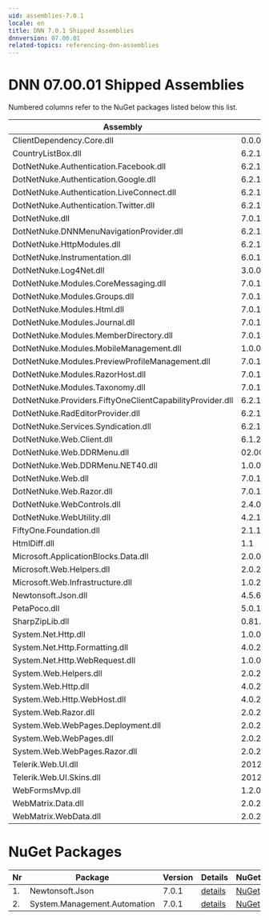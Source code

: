 ```yaml
---
uid: assemblies-7.0.1
locale: en
title: DNN 7.0.1 Shipped Assemblies
dnnversion: 07.00.01
related-topics: referencing-dnn-assemblies
---
```


# DNN 07.00.01 Shipped Assemblies

Numbered columns refer to the NuGet packages listed below this list.

|**Assembly**|**Version**|#1|#2|
|---|---|---|---|
|ClientDependency.Core.dll|0.0.0.0| | |
|CountryListBox.dll|6.2.1.11| | |
|DotNetNuke.Authentication.Facebook.dll|6.2.1.11| | |
|DotNetNuke.Authentication.Google.dll|6.2.1.11| | |
|DotNetNuke.Authentication.LiveConnect.dll|6.2.1.11| | |
|DotNetNuke.Authentication.Twitter.dll|6.2.1.11| | |
|DotNetNuke.dll|7.0.1.266| | |
|DotNetNuke.DNNMenuNavigationProvider.dll|6.2.1.11| | |
|DotNetNuke.HttpModules.dll|6.2.1.11| | |
|DotNetNuke.Instrumentation.dll|6.0.1.0| | |
|DotNetNuke.Log4Net.dll|3.0.0.0| | |
|DotNetNuke.Modules.CoreMessaging.dll|7.0.1.266| | |
|DotNetNuke.Modules.Groups.dll|7.0.1.266| | |
|DotNetNuke.Modules.Html.dll|7.0.1.266| | |
|DotNetNuke.Modules.Journal.dll|7.0.1.266| | |
|DotNetNuke.Modules.MemberDirectory.dll|7.0.1.266| | |
|DotNetNuke.Modules.MobileManagement.dll|1.0.0.0| | |
|DotNetNuke.Modules.PreviewProfileManagement.dll|7.0.1.266| | |
|DotNetNuke.Modules.RazorHost.dll|7.0.1.266| | |
|DotNetNuke.Modules.Taxonomy.dll|7.0.1.266| | |
|DotNetNuke.Providers.FiftyOneClientCapabilityProvider.dll|6.2.1.11| | |
|DotNetNuke.RadEditorProvider.dll|6.2.1.11| | |
|DotNetNuke.Services.Syndication.dll|6.2.1.11| | |
|DotNetNuke.Web.Client.dll|6.1.2.0| | |
|DotNetNuke.Web.DDRMenu.dll|02.00.00.01| | |
|DotNetNuke.Web.DDRMenu.NET40.dll|1.0.0.0| | |
|DotNetNuke.Web.dll|7.0.1.266| | |
|DotNetNuke.Web.Razor.dll|7.0.1.266| | |
|DotNetNuke.WebControls.dll|2.4.0.598| | |
|DotNetNuke.WebUtility.dll|4.2.1.783| | |
|FiftyOne.Foundation.dll|2.1.12.2| | |
|HtmlDiff.dll|1.1| | |
|Microsoft.ApplicationBlocks.Data.dll|2.0.0.0| | |
|Microsoft.Web.Helpers.dll|2.0.20710.0| | |
|Microsoft.Web.Infrastructure.dll|1.0.20105.407| | |
|Newtonsoft.Json.dll|4.5.6.14930| | |
|PetaPoco.dll|5.0.1.17400| | |
|SharpZipLib.dll|0.81.0.1407| | |
|System.Net.Http.dll|1.0.0.0| | |
|System.Net.Http.Formatting.dll|4.0.20710.0| | |
|System.Net.Http.WebRequest.dll|1.0.0.0| | |
|System.Web.Helpers.dll|2.0.20126.16343| | |
|System.Web.Http.dll|4.0.20710.0| | |
|System.Web.Http.WebHost.dll|4.0.20710.0| | |
|System.Web.Razor.dll|2.0.20126.16343| | |
|System.Web.WebPages.Deployment.dll|2.0.20710.0| | |
|System.Web.WebPages.dll|2.0.20710.0| | |
|System.Web.WebPages.Razor.dll|2.0.20126.16343| | |
|Telerik.Web.UI.dll|2012.3.1205.40| | |
|Telerik.Web.UI.Skins.dll|2012.3.1205.40| | |
|WebFormsMvp.dll|1.2.0.0| | |
|WebMatrix.Data.dll|2.0.20126.16343| | |
|WebMatrix.WebData.dll|2.0.20126.16343| | |

# NuGet Packages

|**Nr**|**Package**|**Version**|Details|NuGet|
|---|---|---|---|---|
|1.|Newtonsoft.Json|7.0.1|[details](xref:nuget-Newtonsoft.Json-7.0.1)|[NuGet](https://www.nuget.org/packages/Newtonsoft.Json/7.0.1)|
|2.|System.Management.Automation|7.0.1|[details](xref:nuget-System.Management.Automation-7.0.1)|[NuGet](https://www.nuget.org/packages/System.Management.Automation/7.0.1)|


